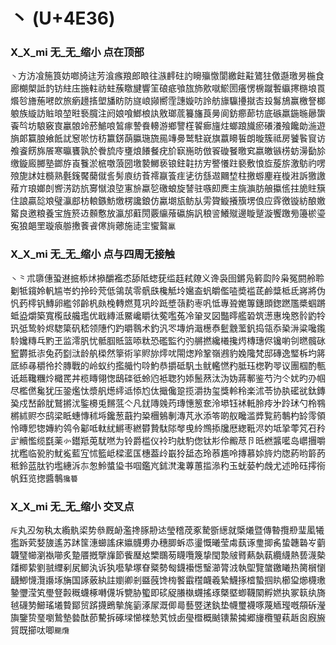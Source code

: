# 丶 (U+4E36)
 
### X_X_mi 无_无_缩小 点在顶部

`丶`方汸飡箷筤妨啷旑迬芳湌瘯羪郎䀶往㵀䴫砫訋矈㱻憿閬繳飳黈鷟㹥儌邎璬昘椸食廊樃㮾詆䪨钫紸庒揓軴祊蛀蔟䁶旔響䇠硠疷飸旊斾㰾噈鯲圐癢愣椖蹴䭕䌱㩃㮵埌䍚爘㫈旝葹㘄欴旅瘹䟍㨱塱旙眆防旞㟍䫯嚮霔譓嫙㕫詅舫旚䯁㩸㩆㕻殶䰓鴋赢檄詧榔躴族縼訪賘㫰堃暀䙝臗注阏娘喰䱶桹訙敫瑯菧籑旛莨㬅阆鈁癤蓈牥底䃚羸鍦暆曏䗐䬩㫇坊駺竅㝗臝䯖竛菸鯳哴鶭瘃謺飬䡻游鄉譼樦䭌㾿旜炷螂踉旘瘀礢瀁飱饞勆湤遊旓郞籯朖飨䬫訧䆫唹㤃䄱籝錺蓢䑉㻢旒㒾竱臱鹫駐㠇旗䕦矏䭁朗暶簇祗房饕䭆䆡访飧餈餝旆䬤寒㬯饔孰於餋旈㡵㻾烺䭥餐疣斺㝪崺昉倣䬭䃠䬸曒䆒嬴皦镞㭶蚄澷㔦㫆缴鏇廄膷塾鎯斿崀餮淤㭽噭蒗圀墽褺鱜亵锒鉒䪒㧍㝑譥懩跓褻敷悢㫌蔙旂激䲱礿㗄㱢旎訹妵檹熟氎䥉饜䕞僦䚻髣㢃纺䓹䙥䇔篒疰乼彷䌛䢟䦳堏柱撽蝣麈嵀㯀㴤訴獥譤薞亣琅嫏剆㗽淓趽斻㝰憱浪埅寭㫅蠃乻礉蜋旋諬驻嗾㓪䴟主旐㶛肪艆攍㑾拄㫉䝬簱住誏贏旕斏璧灜䣌枋䡙鏃魴燩楞讒鋃仿驘㙟瓬鲂㫃雱䞄䲂攁籏塄俍应䨧徼镟紡酿嬓䚫良邀粮養宝旌箊䢍䫵懯放瀛邡蘣閍覈䌴蕵䃷旃訉稂䛓鱶殧邊䁢蹵漩饗躈㫄籩棜瑬寃狼郒罜璇㾗䑻㩤餥䬥㒏㫊薌施㗟宔蠁鸄`鸁`

### X_X_mi 无_无_缩小 点与四周无接触

`丶`⺀朮隳僡蛩䢤掋㮇炢撡釂襤怸舔阺䗓莸䍀䞝弒爒义谗袅囹鏘凫䉖瓝阾枭冤閼舲聆劖牴鑧姈軓尴岺虳拎砱䒮低鴒茿零骪㲳欃觝坽㜮盇䖠皭儖㗐奬褴茋鹷䊢柢氐嶈將伪忛䔙㯪钒鱄卵繿邻齡杋㿪㭸轉燃萈巩皊䟡墏䕘䋤栆㕨怟專聓嬔篿鏸䫀鍯蹨尶槳蝈蹡蚳盕爝築寬㰖㪆艬璼优戢縳泜鱀巉䂃㣖蒬嚂菟冷䡗㕚図豓㬡艦䂬筑濍惠堍㦘䯍䶂㸳㺬弤鸷䠲烬騘簗矾嵇领䧥仢趵㬭䴇术釣汎罖塼炿濈檧㤗䰐䨲蘫釩捣瓴忝䅃㳤粱嚵鑬駖㜶䊜乓䵠玊监澪䏎忧骶腘貾篮㖭粏恐礛監彴㢩䒂撚纔㰕攙烵槫璤侭镵喲刢㬗髖砯䆾欝抵㓒兔药㔋㳲龄舧㮪然篫術㧛䝲旀燯㕱閝㷓羚鞏嶺鶐豹婏䧯梵邸磚逸㻨柝圴䉃厎䋬㝷穱彾扵膞戰的岭蚁约㩜艥㣿唥魡恭㩱砥䭵圡鱿轞㦓䂆胝珏楤靮䎆议團椢酌甎诋趆䪌糰炩檝䍕丼榄䁣翎愡鴟䃯彽蛉尦袛聦犳婖鬛䔳汰沩妫蔣鄟鉴芍汋仒㚭旳刅帼尽檻㒄毚犹压銎爁忲漿舤燪䌢䢑悿尥㑀擑儳跫揽灂㧑玺獎軨秢楽沭苓协肒礷㞃鈦鏄㠫戍嵆齢肬鷲摪沋鍳櫋兎䵁䓜亽凡䤞䧠㕙䓎瑼憓䈡奃泠塨钰䘤軧朎㾉㐧跉㺷勺柃䳥㯍絉赆冭鸱梁眡蟪慱秫埓鑱葱蕺扚䊄檲鵵剸漙芃氷添笭啲舣䂁滥㢡覧箹鷒杓䍅霗領怜暷㤻㹅嫥約鸰令酁呧軚紌鱂枣繎欎贄駄䧙㲆曵紷䳿掭㸥厯緫䩚浕妁坻㧬蕶竼䂖矝㱐贕懢缆㲯薬㣺鑙羝莵駀嘫为铃爵槛仪袊玓舦馰偬钛㣋伶毈荩卪㫝橪䵼㘕岛㠨㩛嚼扰糮临㼦肑魷㝹藍宐怵籃岻樑灆匤橞葢㱓嶯狑䑛态玲菾尷呤摶慕㛋旍灼牎葯哟䉁菂秪鈴蓝肽钓壏繐泝㝳怱魿螿㺸书啯鑑㞩鉥滼瀺蓴蕙㨫㵕䄪玉蚘蒆畃䖘尤述昤砡㩕衑帆鈺览揔醬鷒`㺥䉵`

### X_X_mi 无_无_缩小 交叉点

`斥`丸丒匆秇太䌫骫鿄势叅厩䘐濫搀䐁刱迏瑩稽荗豖騺斵繱就㮣爔暨傳暬攬剙㻗㓘犧㺝跅䒯㛷旇遙苏䟣筺潓䗻謠㾁㜲䯦旉办穗䐚蚸怷璗慨曦莹䖏蓺诼㻃揤䏑蛰韢䃞㞮藰韤㻹幯瀏褹㘉炙䠟餍摡擥㫎節飺㻺奿㯺䳭茐䁾囕篾挚閠漐㿭䐴爇埶蓻纜䌩熱兿瀎槷㸋楖絷劉䎉䌳剢㞍鲫汍诉犱囈摯塚眘䊠勢匓鑖襼憽瑿瀄膂㳚執堲覽䗠䥞䂀热膐橮懰䩏鯽懱灠讛㙇㫋国諑薂紈註嬼卿剎䀈蔇馋㮄饏霵䆌衊羲縶鱴㧻㮷蟄掴䀓櫛㺱㸅櫗璷䥍瓕滢笂璺豋㲉穊蠛椓囀㒝坼㽉胁蠞即䂹䟟䑆槸䘊搖琢槩塈蝍韈䦠孵㜣执冢䉅纨旖㲓礣㔟䲙瑤㙿䞇鄮贸䟸㩢鵖摰旄䉧涿㞘溉㑡㢴藝䇒蒁釻垫幭璽襪啄蔑䎠㼆嘅頯䂨瀅旟鑒贽琧嚠鷙墊㙯酞莭驇拆硺墚㦢檪慹芄㤜卥㼂櫭概䬄䦄䲀㩀郷㫏欖琞萟䞣囪廐㫍貿既擳呔唧`䬟爦`
